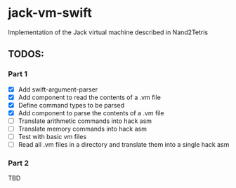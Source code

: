 # jack-vm-swift
Implementation of the Jack virtual machine described in Nand2Tetris

## TODOS:

### Part 1

- [x] Add swift-argument-parser
- [x] Add component to read the contents of a .vm file
- [x] Define command types to be parsed
- [x] Add component to parse the contents of a .vm file
- [ ] Translate arithmetic commands into hack asm
- [ ] Translate memory commands into hack asm
- [ ] Test with basic vm files
- [ ] Read all .vm files in a directory and translate them into a single hack asm

### Part 2

TBD
